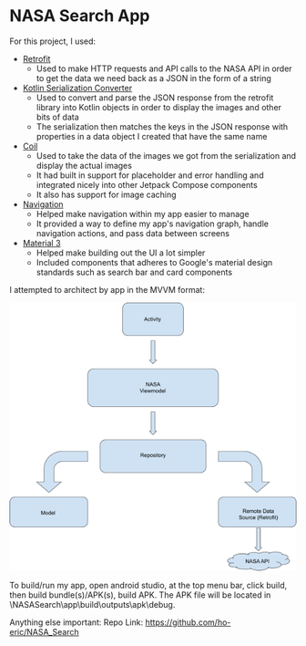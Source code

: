 # NASA Search App

For this project, I used:
- [Retrofit](https://github.com/square/retrofit)
  - Used to make HTTP requests and API calls to the NASA API in order to get the data we need back as a JSON in the form of a string
- [Kotlin Serialization Converter](https://github.com/JakeWharton/retrofit2-kotlinx-serialization-converter#kotlin-serialization-converter)
  - Used to convert and parse the JSON response from the retrofit library into Kotlin objects in order to display the images and other bits of data
  - The serialization then matches the keys in the JSON response with properties in a data object I created that have the same name
- [Coil](https://github.com/coil-kt/coil)
  - Used to take the data of the images we got from the serialization and display the actual images
  - It had built in support for placeholder and error handling and integrated nicely into other Jetpack Compose components 
  - It also has support for image caching 
- [Navigation](https://developer.android.com/jetpack/androidx/releases/navigation)
  - Helped make navigation within my app easier to manage
  - It provided a way to define my app's navigation graph, handle navigation actions, and pass data between screens
- [Material 3](https://m3.material.io/)
  - Helped make building out the UI a lot simpler
  - Included components that adheres to Google's material design standards such as search bar and card components


I attempted to architect by app in the MVVM format:

![app architecture](/image1.png?raw=true)

To build/run my app, open android studio, at the top menu bar, click build, then build bundle(s)/APK(s), build APK. The APK file will be located in \NASASearch\app\build\outputs\apk\debug.

Anything else important:
Repo Link: https://github.com/ho-eric/NASA_Search
